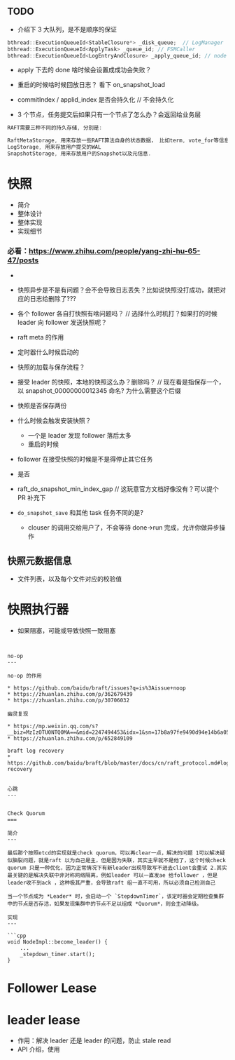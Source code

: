 TODO
---

* 介绍下 3 大队列，是不是顺序的保证

```cpp
bthread::ExecutionQueueId<StableClosure*> _disk_queue;  // LogManager
bthread::ExecutionQueueId<ApplyTask> _queue_id; // FSMCaller
bthread::ExecutionQueueId<LogEntryAndClosure> _apply_queue_id; // node
```

* apply 下去的 done 啥时候会设置成成功会失败？

* 重启的时候啥时候回放日志？ 看下 on_snapshot_load

* commitIndex / applid_index 是否会持久化 // 不会持久化

* 3 个节点，任务提交后如果只有一个节点了怎么办？会返回给业务层

```cpp
RAFT需要三种不同的持久存储, 分别是:

RaftMetaStorage, 用来存放一些RAFT算法自身的状态数据， 比如term, vote_for等信息.
LogStorage, 用来存放用户提交的WAL
SnapshotStorage, 用来存放用户的Snapshot以及元信息.
```


快照
===

* 简介
* 整体设计
* 整体实现
* 实现细节

### 必看：https://www.zhihu.com/people/yang-zhi-hu-65-47/posts

*

* 快照异步是不是有问题？会不会导致日志丢失？比如说快照没打成功，就把对应的日志给删除了???
* 各个 follower 各自打快照有啥问题吗？ // 选择什么时机打？如果打的时候 leader 向 follower 发送快照呢？
* raft meta 的作用
* 定时器什么时候启动的
* 快照的加载与保存流程？
* 接受 leader 的快照，本地的快照这么办？删除吗？ // 现在看是指保存一个，以 snapshot_00000000012345 命名? 为什么需要这个后缀
* 快照是否保存两份

* 什么时候会触发安装快照？
    * 一个是 leader 发现 follower 落后太多
    * 重启的时候
* follower 在接受快照的时候是不是得停止其它任务
* 是否
* raft_do_snapshot_min_index_gap // 这玩意官方文档好像没有？可以提个 PR 补充下


* `do_snapshot_save` 和其他 task 任务不同的是?
    * clouser 的调用交给用户了，不会等待 done->run 完成，允许你做异步操作

## 快照元数据信息
* 文件列表，以及每个文件对应的校验值


快照执行器
===

* 如果阻塞，可能或导致快照一致阻塞

```


no-op
---

no-op 的作用

* https://github.com/baidu/braft/issues?q=is%3Aissue+noop
* https://zhuanlan.zhihu.com/p/362679439
* https://zhuanlan.zhihu.com/p/30706032

幽灵复现

* https://mp.weixin.qq.com/s?__biz=MzIzOTU0NTQ0MA==&mid=2247494453&idx=1&sn=17b8a97fe9490d94e14b6a0583222837&scene=21#wechat_redirect
* https://zhuanlan.zhihu.com/p/652849109

braft log recovery
* https://github.com/baidu/braft/blob/master/docs/cn/raft_protocol.md#log-recovery


心跳
---


Check Quorum
===

简介
---

最后那个按照etcd的实现就是check quorum，可以再clear一点，解决的问题 1可以解决疑似脑裂问题，就是raft 以为自己是主，但是因为失联，其实主早就不是他了，这个时候check quorum 只是一种优化，因为正常情况下有新leader出现导致写不进去client会重试 2.其实最关键的是解决失联中非对称网络隔离，例如leader 可以一直发ae 给follower ，但是leader收不到ack ，这种极其严重，会导致raft 组一直不可用，所以必须自己检测自己

当一个节点成为 *Leader* 时，会启动一个 `StepdownTimer`，该定时器会定期检查集群中的节点是否存活，如果发现集群中的节点不足以组成 *Quorum*，则会主动降级。

实现
---

```cpp
void NodeImpl::become_leader() {
    ...
    _stepdown_timer.start();
}
```


Follower Lease
===


leader lease
===

* 作用：解决 leader 还是 leader 的问题，防止 stale read
* API 介绍，使用

